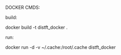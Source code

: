 DOCKER CMDS:

build:

docker build -t distft_docker .

run:

docker run -d -v ~/.cache:/root/.cache distft_docker
